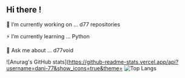 ## Hi there !

🌱 I’m currently working on ... d77 repositories

⚡ I’m currently learning ... Python

💬 Ask me about ... d77void

![Anurag's GitHub stats](https://github-readme-stats.vercel.app/api?username=dani-77&show_icons=true&theme=
![Top Langs](https://github-readme-stats.vercel.app/api/top-langs/?username=anuraghazra&layout=compact)


<!--
**dani-77/dani-77** is a ✨ _special_ ✨ repository because its `README.md` (this file) appears on your GitHub profile.

🌱 I’m currently working on ... d77
🌱 I’m currently learning ... Python
- 👯 I’m looking to collaborate on ...
- 🤔 I’m looking for help with ...
💬 Ask me about ... d77void
- 📫 How to reach me: ...
- 😄 Pronouns: ...
- ⚡ Fun fact: ...
-->
